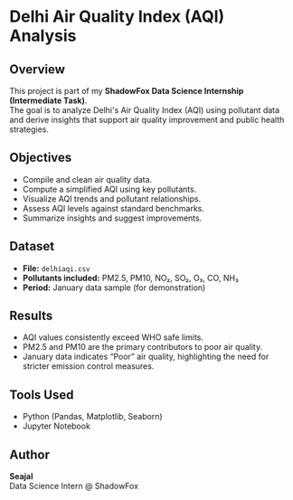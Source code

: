 # Delhi Air Quality Index (AQI) Analysis

## Overview
This project is part of my **ShadowFox Data Science Internship (Intermediate Task)**.  
The goal is to analyze Delhi's Air Quality Index (AQI) using pollutant data and derive insights that support air quality improvement and public health strategies.

## Objectives
- Compile and clean air quality data.
- Compute a simplified AQI using key pollutants.
- Visualize AQI trends and pollutant relationships.
- Assess AQI levels against standard benchmarks.
- Summarize insights and suggest improvements.

## Dataset
- **File:** `delhiaqi.csv`  
- **Pollutants included:** PM2.5, PM10, NO₂, SO₂, O₃, CO, NH₃  
- **Period:** January data sample (for demonstration)

## Results
- AQI values consistently exceed WHO safe limits.
- PM2.5 and PM10 are the primary contributors to poor air quality.
- January data indicates “Poor” air quality, highlighting the need for stricter emission control measures.

## Tools Used
- Python (Pandas, Matplotlib, Seaborn)
- Jupyter Notebook

## Author
**Seajal**  
Data Science Intern @ ShadowFox
